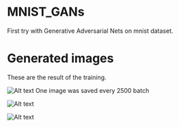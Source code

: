 # MNIST_GANs
First try with Generative Adversarial Nets on mnist dataset.

# Generated images
These are the result of the training.

![Alt text](/figures/Learning.png "Images obtained during learning phase")
One image was saved every 2500 batch

![Alt text](/figures/0.2_generated_images "Images generated with the show_n_good_images with threshold = 0.2")

![Alt text](/figures/0.5_generated_images "Images generated with the show_n_good_images with threshold = 0.5")

